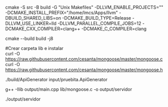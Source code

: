 

cmake -S src -B build -G "Unix Makefiles"   -DLLVM_ENABLE_PROJECTS=""   -DCMAKE_INSTALL_PREFIX="/home/lmcs/Apps/llvm"   -DBUILD_SHARED_LIBS=on   -DCMAKE_BUILD_TYPE=Release   -DLLVM_USE_LINKER=lld   -DLLVM_PARALLEL_COMPILE_JOBS=12   -DCMAKE_CXX_COMPILER=clang++   -DCMAKE_C_COMPILER=clang

cmake --build build -j8

#Crear carpeta lib e instalar  
curl -O https://raw.githubusercontent.com/cesanta/mongoose/master/mongoose.c
curl -O https://raw.githubusercontent.com/cesanta/mongoose/master/mongoose.h

./build/ApiGenerator input/pruebita.ApiGenerator

g++ -Ilib output/main.cpp lib/mongoose.c -o output/servidor

./output/servidor